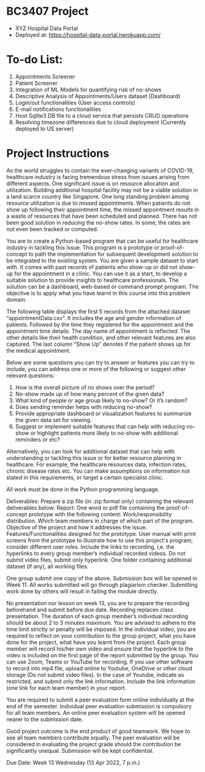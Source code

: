 # BC3407 Project
- XYZ Hospital Data Portal
- Deployed at: https://hospital-data-portal.herokuapp.com/

# To-do List:
1. Appointments Screener
2. Patient Screener
3. Integration of ML Models for quantifying risk of no-shows
4. Descriptive Analysis of Appointments/Users dataset (Dashboard)
5. Login/out functionalities (User access controls)
6. E-mail notifications functionalities
7. Host Sqlite3 DB file to a cloud service that persists CRUD operations
8. Resolving timezone differences due to cloud deployment (Currently deployed to US server)

# Project Instructions
As the world struggles to contain the ever-changing variants of COVID-19, healthcare industry is facing tremendous stress from issues arising from different aspects. One significant issue is on resource allocation and utilization. Building additional hospital facility may not be a viable solution in a land scarce country like Singapore. One long standing problem among resource utilization is due to missed appointments. When patients do not show up following their appointment time, the missed appointment results in a waste of resources that have been scheduled and planned. There has not been good solution in reducing the no-show rates. In some, the rates are not even been tracked or computed. 

You are to create a Python-based program that can be useful for healthcare industry in tackling this issue. This program is a prototype or proof-of-concept to path the implementation for subsequent development solution to be integrated to the existing system. You are given a sample dataset to start with. It comes with past records of patients who show-up or did not show-up for the appointment in a clinic. You can use it as a start, to develop a suitable solution to provide insights to healthcare professionals. The solution can be a dashboard, web-based or command prompt program. The objective is to apply what you have learnt in this course into this problem domain.
 
The following table displays the first 5 records from the attached dataset “appointmentData.csv”. It includes the age and gender information of patients. Followed by the time they registered for the appointment and the appointment time details. The day name of appointment is reflected. The other details like their health condition, and other relevant features are also captured. The last column “Show Up” denotes if the patient shows up for the medical appointment.

Below are some questions you can try to answer or features you can try to include, you can address one or more of the following or suggest other relevant questions:
1. How is the overall picture of no shows over the period?
2. No-show made up of how many percent of the given data?
3. What kind of people or age group likely to no-show? Or it’s random?
5. Does sending reminder helps with reducing no-show?
6. Provide appropriate dashboard or visualization features to summarize the given data set for viewing.
7. Suggest or implement suitable features that can help with reducing no-show or highlight patients more likely to no-show with additional reminders or etc?
 
Alternatively, you can look for additional dataset that can help with understanding or tackling this issue or for better resource planning in healthcare. For example, the healthcare resources data, infection rates, chronic disease rates etc. You can make assumptions on information not stated in this requirements, or target a certain specialist clinic.
 
All work must be done in the Python programming language.
 
Deliverables:
Prepare a zip file (in .zip format only) containing the relevant deliverables below:
Report: One word or pdf file containing the proof-of-concept prototype with the following content:
Work/responsibility distribution. Which team members in charge of which part of the program.
Objective of the project and how it addresses the issue.
Features/Functionalities designed for the prototype.
User manual with print screens from the prototype to illustrate how to use this project's program; consider different user roles.
Include the links to recording, i,e. the hyperlinks to every group member’s individual recorded videos. Do not submit video files, submit only hyperlink.
One folder containing additional dataset (if any), all working files.
 
One group submit one copy of the above. Submission box will be opened in Week 11. All works submitted will go through plagiarism checker. Submitting work done by others will result in failing the module directly.
 
No presentation nor lesson on week 13, you are to prepare the recording beforehand and submit before due date. Recording replaces class presentation. The duration of each group member’s individual recording should be about 2 to 3 minutes maximum. You are advised to adhere to the time limit strictly or penalty will be imposed. In the individual video, you are required to reflect on your contribution to the group project, what you have done for the project, what have you learnt from the project. Each group member will record his/her own video and ensure that the hyperlink to the video is included on the first page of the report submitted by the group. You can use Zoom, Teams or YouTube for recording. If you use other software to record into mp4 file, upload online to Youtube, OneDrive or other cloud storage (Do not submit video files). In the case of Youtube, indicate as restricted, and submit only the link information. Include the link information (one link for each team member) in your report.
 
You are required to submit a peer evaluation form online individually at the end of the semester.
Individual peer evaluation submission is compulsory for all team members. An online peer evaluation system will be opened nearer to the submission date.
 
Good project outcome is the end product of good teamwork. We hope to see all team members contribute equally. The peer evaluation will be considered in evaluating the project grade should the contribution be significantly unequal. Submission will be kept confidential.
 
Due Date:
Week 13 Wednesday (13 Apr 2022, 7 p.m.)